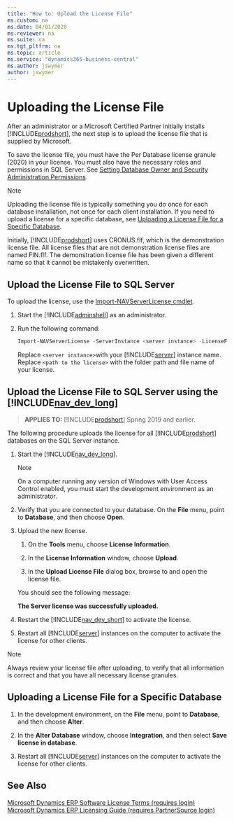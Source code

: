 ```yaml
---
title: "How to: Upload the License File"
ms.custom: na
ms.date: 04/01/2020
ms.reviewer: na
ms.suite: na
ms.tgt_pltfrm: na
ms.topic: article
ms.service: "dynamics365-business-central"
ms.author: jswymer
author: jswymer
---
```

# Uploading the License File

After an administrator or a Microsoft Certified Partner initially installs [!INCLUDE[prodshort](../developer/includes/prodshort.md)], the next step is to upload the license file that is supplied by Microsoft.  

 To save the license file, you must have the Per Database license granule \(2020\) in your license. You must also have the necessary roles and permissions in SQL Server. See [Setting Database Owner and Security Administration Permissions](../security/Setting-Database-Owner-and-Security-Administration-Permissions.md).  

> [!NOTE]  
>  Uploading the license file is typically something you do once for each database installation, not once for each client installation. If you need to upload a license for a specific database, see [Uploading a License File for a Specific Database](#UploadtoDatabase).  

Initially, [!INCLUDE[prodshort](../developer/includes/prodshort.md)] uses CRONUS.flf, which is the demonstration license file. All license files that are not demonstration license files are named FIN.flf. The demonstration license file has been given a different name so that it cannot be mistakenly overwritten.  

## Upload the License File to SQL Server

To upload the license, use the [Import-NAVServerLicense cmdlet](/powershell/module/microsoft.dynamics.nav.management/import-navserverlicense). 

1.  Start the [!INCLUDE[adminshell](../developer/includes/adminshell.md)] as an administrator.  

2. Run the following command:

    ```powershell
    Import-NAVServerLicense -ServerInstance <server instance> -LicenseFile "<path to the license>"
    ```
    Replace `<server instance>`with your [!INCLUDE[server](../developer/includes/server.md)] instance name. Replace `<path to the license>` with the folder path and file name of your license.

## Upload the License File to SQL Server using the [!INCLUDE[nav_dev_long](../developer/includes/nav_dev_long_md.md)]

> **APPLIES TO:** [!INCLUDE[prodshort](../developer/includes/prodshort.md)] Spring 2019 and earlier.

The following procedure uploads the license for all [!INCLUDE[prodshort](../developer/includes/prodshort.md)] databases on the SQL Server instance.  

1.  Start the [!INCLUDE[nav_dev_long](../developer/includes/nav_dev_long_md.md)].  

    > [!NOTE]  
    >  On a computer running any version of Windows with User Access Control enabled, you must start the development environment as an administrator.  

2.  Verify that you are connected to your database. On the **File** menu, point to **Database**, and then choose **Open**.  

3.  Upload the new license.  

    1.  On the **Tools** menu, choose **License Information**.  

    2.  In the **License Information** window, choose **Upload**.  

    3.  In the **Upload License File** dialog box, browse to and open the license file.  

     You should see the following message:  

     **The Server license was successfully uploaded.**  

4.  Restart the [!INCLUDE[nav_dev_short](../developer/includes/nav_dev_short_md.md)] to activate the license.  

5.  Restart all [!INCLUDE[server](../developer/includes/server.md)] instances on the computer to activate the license for other clients.  

> [!NOTE]  
>  Always review your license file after uploading, to verify that all information is correct and that you have all necessary license granules.  

##  <a name="UploadtoDatabase"></a> Uploading a License File for a Specific Database  

1.  In the development environment, on the **File** menu, point to **Database**, and then choose **Alter**.  

2.  In the **Alter Database** window, choose **Integration**, and then select **Save license in database**.  

3.  Restart all [!INCLUDE[server](../developer/includes/server.md)] instances on the computer to activate the license for other clients.  

## See Also  
 [Microsoft Dynamics ERP Software License Terms (requires login)](https://go.microsoft.com/fwlink/?LinkId=247426)   
 [Microsoft Dynamics ERP Licensing Guide (requires PartnerSource login)](https://go.microsoft.com/fwlink/?LinkID=318024)
